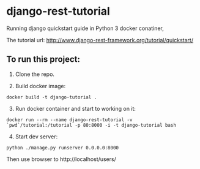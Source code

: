 # django-rest-tutorial
Running django quickstart guide in Python 3 docker conatiner,

The tutorial url:
http://www.django-rest-framework.org/tutorial/quickstart/

To run this project:
---
1. Clone the repo.

2. Build docker image:

  ```
  docker build -t django-tutorial . 
  ```

3. Run docker container and start to working on it:

  ```
  docker run --rm --name django-rest-tutorial -v `pwd`/tutorial:/tutorial -p 80:8000 -i -t django-tutorial bash
  ```

4. Start dev server:

  ```
  python ./manage.py runserver 0.0.0.0:8000
  ```

Then use browser to http://localhost/users/